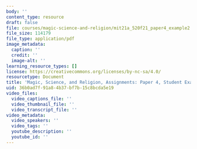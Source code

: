 ```yaml
---
body: ''
content_type: resource
draft: false
file: courses/magic-science-and-religion/mit21a_520f21_paper4_example2.pdf
file_size: 114179
file_type: application/pdf
image_metadata:
  caption: ''
  credit: ''
  image-alt: ''
learning_resource_types: []
license: https://creativecommons.org/licenses/by-nc-sa/4.0/
resourcetype: Document
title: 'Magic, Science, and Religion, Assignments: Paper 4, Student Example 2'
uid: 36b0ad7f-91a8-4b37-bf7b-15c8bcda5e19
video_files:
  video_captions_file: ''
  video_thumbnail_file: ''
  video_transcript_file: ''
video_metadata:
  video_speakers: ''
  video_tags: ''
  youtube_description: ''
  youtube_id: ''
---
```

